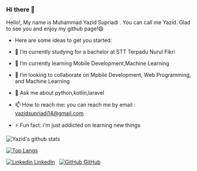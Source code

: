 ### Hi there 👋



Hello!, My name is Muhammad Yazid Supriadi . You can call me Yazid. Glad to see you and enjoy my github page!😄
- Here are some ideas to get you started:

 - 🔭 I’m currently studying for a bachelor at STT Terpadu Nurul Fikri
 - 🌱 I’m currently learning Mobile Development,Machine Learning
 - 👯 I’m looking to collaborate on Mpbile Development, Web Programming, and Machine Learning
 - 💬 Ask me about python,kotlin,laravel
 - 📫 How to reach me: you can reach me by email : yazidsupriadi14@gmail.com
 - ⚡ Fun fact: i'm just addicted on learning new things 


![Yazid's github stats](https://github-readme-stats.vercel.app/api?username=yazidsupriadi&show_icons=true&theme=radical)

[![Top Langs](https://github-readme-stats.vercel.app/api/top-langs/?username=yazidsupriadi&layout=compact)](https://github.com/anuraghazra/github-readme-stats)

[![Linkedin](https://i.stack.imgur.com/gVE0j.png) LinkedIn](https://www.linkedin.com/in/muhammad-yazid-supriadi-15a05815b/)
&nbsp;
[![GitHub](https://i.stack.imgur.com/tskMh.png) GitHub](https://github.com/yazidsupriadi)

